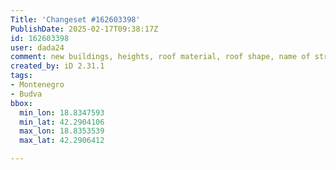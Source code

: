 ```yaml
---
Title: 'Changeset #162603398'
PublishDate: 2025-02-17T09:38:17Z
id: 162603398
user: dada24
comment: new buildings, heights, roof material, roof shape, name of streets, new area, roof colour, new lines, tags
created_by: iD 2.31.1
tags:
- Montenegro
- Budva
bbox:
  min_lon: 18.8347593
  min_lat: 42.2904106
  max_lon: 18.8353539
  max_lat: 42.2906412

---
```

